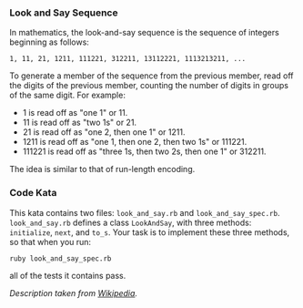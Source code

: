 ### Look and Say Sequence

In mathematics, the look-and-say sequence is the sequence of integers beginning as follows:

    1, 11, 21, 1211, 111221, 312211, 13112221, 1113213211, ...

To generate a member of the sequence from the previous member, read off the digits of the previous member, counting the number of digits in groups of the same digit. For example:

* 1 is read off as "one 1" or 11.
* 11 is read off as "two 1s" or 21.
* 21 is read off as "one 2, then one 1" or 1211.
* 1211 is read off as "one 1, then one 2, then two 1s" or 111221.
* 111221 is read off as "three 1s, then two 2s, then one 1" or 312211.

The idea is similar to that of run-length encoding.

### Code Kata

This kata contains two files: `look_and_say.rb` and `look_and_say_spec.rb`.  `look_and_say.rb` defines a class `LookAndSay`, with three methods: `initialize`, `next`, and `to_s`.  Your task is to implement these three methods, so that when you run:

    ruby look_and_say_spec.rb
    
all of the tests it contains pass.

*Description taken from [Wikipedia](http://en.wikipedia.org/wiki/Look-and-say_sequence).*